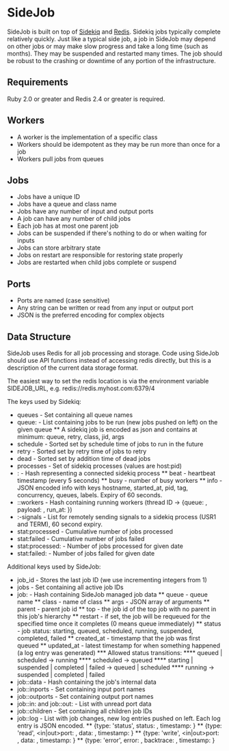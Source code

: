 SideJob
=======

SideJob is built on top of [Sidekiq](https://github.com/mperham/sidekiq) and
[Redis](http://redis.io/). Sidekiq jobs typically complete relatively quickly.
Just like a typical side job, a job in SideJob may depend on other jobs or may make slow progress
and take a long time (such as months). They may be suspended and restarted many times.
The job should be robust to the crashing or downtime of any portion of the infrastructure.

Requirements
------------

Ruby 2.0 or greater and Redis 2.4 or greater is required.

Workers
-------

* A worker is the implementation of a specific class
* Workers should be idempotent as they may be run more than once for a job
* Workers pull jobs from queues

Jobs
----

* Jobs have a unique ID
* Jobs have a queue and class name
* Jobs have any number of input and output ports
* A job can have any number of child jobs
* Each job has at most one parent job
* Jobs can be suspended if there's nothing to do or when waiting for inputs
* Jobs can store arbitrary state
* Jobs on restart are responsible for restoring state properly
* Jobs are restarted when child jobs complete or suspend

Ports
-----

* Ports are named (case sensitive)
* Any string can be written or read from any input or output port
* JSON is the preferred encoding for complex objects

Data Structure
--------------

SideJob uses Redis for all job processing and storage. Code using
SideJob should use API functions instead of accessing redis directly,
but this is a description of the current data storage format.

The easiest way to set the redis location is via the environment
variable SIDEJOB_URL, e.g. redis://redis.myhost.com:6379/4

The keys used by Sidekiq:
* queues - Set containing all queue names
* queue:<queue> - List containing jobs to be run (new jobs pushed on left) on the given queue
** A sidekiq job is encoded as json and contains at minimum: queue, retry, class, jid, args
* schedule - Sorted set by schedule time of jobs to run in the future
* retry - Sorted set by retry time of jobs to retry
* dead - Sorted set by addition time of dead jobs
* processes - Set of sidekiq processes (values are host:pid)
* <host>:<pid> - Hash representing a connected sidekiq process
** beat - heartbeat timestamp (every 5 seconds)
** busy - number of busy workers
** info - JSON encoded info with keys hostname, started_at, pid, tag, concurrency, queues, labels. Expiry of 60 seconds.
* <host>:<pid>:workers - Hash containing running workers (thread ID -> {queue: <queue>, payload: <message>, run_at: <timestamp>})
* <host>:<pid>-signals - List for remotely sending signals to a sidekiq process (USR1 and TERM), 60 second expiry.
* stat:processed - Cumulative number of jobs processed
* stat:failed - Cumulative number of jobs failed
* stat:processed:<date> - Number of jobs processed for given date
* stat:failed:<date> - Number of jobs failed for given date

Additional keys used by SideJob:
* job_id - Stores the last job ID (we use incrementing integers from 1)
* jobs - Set containing all active job IDs
* job:<jid> - Hash containing SideJob managed job data
** queue - queue name
** class - name of class
** args - JSON array of arguments
** parent - parent job id
** top - the job id of the top job with no parent in this job's hierarchy
** restart - if set, the job will be requeued for the specified time once it completes (0 means queue immediately)
** status - job status: starting, queued, scheduled, running, suspended, completed, failed
** created_at - timestamp that the job was first queued
** updated_at - latest timestamp for when something happened (a log entry was generated)
*** Allowed status transitions:
**** queued | scheduled -> running
**** scheduled -> queued
**** starting | suspended | completed | failed -> queued | scheduled
**** running -> suspended | completed | failed
* job:<jid>:data - Hash containing the job's internal data
* job:<jid>:inports - Set containing input port names
* job:<jid>:outports - Set containing output port names
* job:<jid>:in:<inport> and job:<jid>:out:<outport> - List with unread port data
* job:<jid>:children - Set containing all children job IDs
* job:<jid>:log - List with job changes, new log entries pushed on left. Each log entry is JSON encoded.
** {type: 'status', status: <new status>, timestamp: <date>}
** {type: 'read', <in|out>port: <port name>, data: <data>, timestamp: <date>}
** {type: 'write', <in|out>port: <port name>, data: <data>, timestamp: <date>}
** {type: 'error', error: <message>, backtrace: <exception backtrace>, timestamp: <date>}
